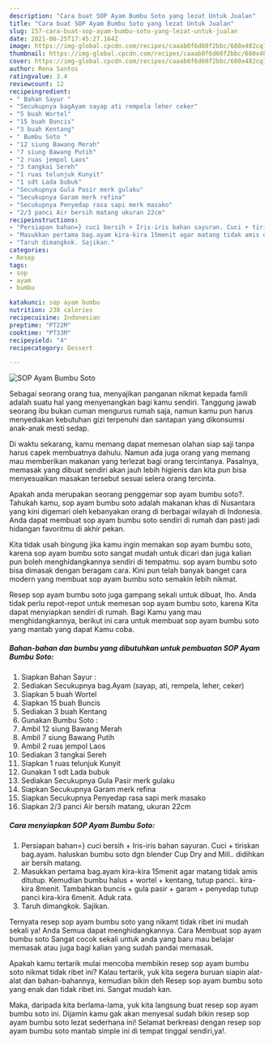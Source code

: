 ```yaml
---
description: "Cara buat SOP Ayam Bumbu Soto yang lezat Untuk Jualan"
title: "Cara buat SOP Ayam Bumbu Soto yang lezat Untuk Jualan"
slug: 157-cara-buat-sop-ayam-bumbu-soto-yang-lezat-untuk-jualan
date: 2021-06-25T17:45:27.164Z
image: https://img-global.cpcdn.com/recipes/caaab0f6d60f2bbc/680x482cq70/sop-ayam-bumbu-soto-foto-resep-utama.jpg
thumbnail: https://img-global.cpcdn.com/recipes/caaab0f6d60f2bbc/680x482cq70/sop-ayam-bumbu-soto-foto-resep-utama.jpg
cover: https://img-global.cpcdn.com/recipes/caaab0f6d60f2bbc/680x482cq70/sop-ayam-bumbu-soto-foto-resep-utama.jpg
author: Rena Santos
ratingvalue: 3.4
reviewcount: 12
recipeingredient:
- " Bahan Sayur "
- "Secukupnya bagAyam sayap ati rempela leher ceker"
- "5 buah Wortel"
- "15 buah Buncis"
- "3 buah Kentang"
- " Bumbu Soto "
- "12 siung Bawang Merah"
- "7 siung Bawang Putih"
- "2 ruas jempol Laos"
- "3 tangkai Sereh"
- "1 ruas telunjuk Kunyit"
- "1 sdt Lada bubuk"
- "Secukupnya Gula Pasir merk gulaku"
- "Secukupnya Garam merk refina"
- "Secukupnya Penyedap rasa sapi merk masako"
- "2/3 panci Air bersih matang ukuran 22cm"
recipeinstructions:
- "Persiapan bahan=} cuci bersih + Iris-iris bahan sayuran. Cuci + tiriskan bag.ayam. haluskan bumbu soto dgn blender Cup Dry and Mill.. didihkan air bersih matang."
- "Masukkan pertama bag.ayam kira-kira 15menit agar matang tidak amis ditutup. Kemudian bumbu halus + wortel + kentang, tutup panci.. kira-kira 8menit. Tambahkan buncis + gula pasir + garam + penyedap tutup panci kira-kira 6menit. Aduk rata."
- "Taruh dimangkok. Sajikan."
categories:
- Resep
tags:
- sop
- ayam
- bumbu

katakunci: sop ayam bumbu 
nutrition: 238 calories
recipecuisine: Indonesian
preptime: "PT22M"
cooktime: "PT33M"
recipeyield: "4"
recipecategory: Dessert

---
```



![SOP Ayam Bumbu Soto](https://img-global.cpcdn.com/recipes/caaab0f6d60f2bbc/680x482cq70/sop-ayam-bumbu-soto-foto-resep-utama.jpg)

Sebagai seorang orang tua, menyajikan panganan nikmat kepada famili adalah suatu hal yang menyenangkan bagi kamu sendiri. Tanggung jawab seorang ibu bukan cuman mengurus rumah saja, namun kamu pun harus menyediakan kebutuhan gizi terpenuhi dan santapan yang dikonsumsi anak-anak mesti sedap.

Di waktu  sekarang, kamu memang dapat memesan olahan siap saji tanpa harus capek membuatnya dahulu. Namun ada juga orang yang memang mau memberikan makanan yang terlezat bagi orang tercintanya. Pasalnya, memasak yang dibuat sendiri akan jauh lebih higienis dan kita pun bisa menyesuaikan masakan tersebut sesuai selera orang tercinta. 



Apakah anda merupakan seorang penggemar sop ayam bumbu soto?. Tahukah kamu, sop ayam bumbu soto adalah makanan khas di Nusantara yang kini digemari oleh kebanyakan orang di berbagai wilayah di Indonesia. Anda dapat membuat sop ayam bumbu soto sendiri di rumah dan pasti jadi hidangan favoritmu di akhir pekan.

Kita tidak usah bingung jika kamu ingin memakan sop ayam bumbu soto, karena sop ayam bumbu soto sangat mudah untuk dicari dan juga kalian pun boleh menghidangkannya sendiri di tempatmu. sop ayam bumbu soto bisa dimasak dengan beragam cara. Kini pun telah banyak banget cara modern yang membuat sop ayam bumbu soto semakin lebih nikmat.

Resep sop ayam bumbu soto juga gampang sekali untuk dibuat, lho. Anda tidak perlu repot-repot untuk memesan sop ayam bumbu soto, karena Kita dapat menyiapkan sendiri di rumah. Bagi Kamu yang mau menghidangkannya, berikut ini cara untuk membuat sop ayam bumbu soto yang mantab yang dapat Kamu coba.

<!--inarticleads1-->

##### Bahan-bahan dan bumbu yang dibutuhkan untuk pembuatan SOP Ayam Bumbu Soto:

1. Siapkan  Bahan Sayur :
1. Sediakan Secukupnya bag.Ayam (sayap, ati, rempela, leher, ceker)
1. Siapkan 5 buah Wortel
1. Siapkan 15 buah Buncis
1. Sediakan 3 buah Kentang
1. Gunakan  Bumbu Soto :
1. Ambil 12 siung Bawang Merah
1. Ambil 7 siung Bawang Putih
1. Ambil 2 ruas jempol Laos
1. Sediakan 3 tangkai Sereh
1. Siapkan 1 ruas telunjuk Kunyit
1. Gunakan 1 sdt Lada bubuk
1. Sediakan Secukupnya Gula Pasir merk gulaku
1. Siapkan Secukupnya Garam merk refina
1. Siapkan Secukupnya Penyedap rasa sapi merk masako
1. Siapkan 2/3 panci Air bersih matang, ukuran 22cm




<!--inarticleads2-->

##### Cara menyiapkan SOP Ayam Bumbu Soto:

1. Persiapan bahan=} cuci bersih + Iris-iris bahan sayuran. Cuci + tiriskan bag.ayam. haluskan bumbu soto dgn blender Cup Dry and Mill.. didihkan air bersih matang.
1. Masukkan pertama bag.ayam kira-kira 15menit agar matang tidak amis ditutup. Kemudian bumbu halus + wortel + kentang, tutup panci.. kira-kira 8menit. Tambahkan buncis + gula pasir + garam + penyedap tutup panci kira-kira 6menit. Aduk rata.
1. Taruh dimangkok. Sajikan.




Ternyata resep sop ayam bumbu soto yang nikamt tidak ribet ini mudah sekali ya! Anda Semua dapat menghidangkannya. Cara Membuat sop ayam bumbu soto Sangat cocok sekali untuk anda yang baru mau belajar memasak atau juga bagi kalian yang sudah pandai memasak.

Apakah kamu tertarik mulai mencoba membikin resep sop ayam bumbu soto nikmat tidak ribet ini? Kalau tertarik, yuk kita segera buruan siapin alat-alat dan bahan-bahannya, kemudian bikin deh Resep sop ayam bumbu soto yang enak dan tidak ribet ini. Sangat mudah kan. 

Maka, daripada kita berlama-lama, yuk kita langsung buat resep sop ayam bumbu soto ini. Dijamin kamu gak akan menyesal sudah bikin resep sop ayam bumbu soto lezat sederhana ini! Selamat berkreasi dengan resep sop ayam bumbu soto mantab simple ini di tempat tinggal sendiri,ya!.

